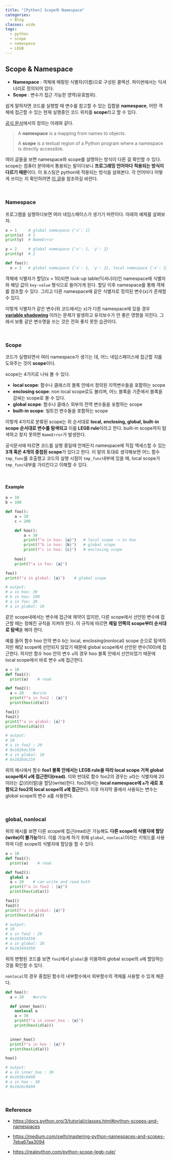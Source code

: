 ```yaml
---
title: "[Python] Scope와 Namespace"
categories:
  - Blog
classes: wide
tags:
  - python
  - scope
  - namespace
  - LEGB
---
```


## Scope & Namespace
* **Namespace** : 객체에 매핑된 식별자(이름)으로 구성된 콜렉션. 파이썬에서는 딕셔너리로 정의되어 있다.
* **Scope** : 변수가 접근 가능한 영역(유효범위).

쉽게 말하자면 코드를 실행할 때 변수를 참고할 수 있는 집합을 **namespace**, 어떤 객체에 접근할 수 있는 현재 실행중인 코드 위치를 **scope**라고 할 수 있다.

[공식 문서](https://docs.python.org/3/tutorial/classes.html)에서의 정의는 아래와 같다.
> A **namespace** is a mapping from names to objects.
>
> A **scope** is a textual region of a Python program where a namespace is directly accessible. 

여러 글들을 보면 namespace와 scope를 설명하는 방식이 다른 걸 확인할 수 있다. scope는 컴퓨터 분야에서 통용되는 말이다보니 **프로그래밍 언어마다 적용되는 방식이 다르기 때문**이다. 이 포스팅은 python에 적용되는 방식을 살펴본다. 각 언어마다 어떻게 쓰이는 지 확인하려면 [이 글](https://en.wikipedia.org/wiki/Scope_(computer_science)#Python)을 참조하길 바란다.

<br>

### Namespace

프로그램을 실행하다보면 여러 네임스페이스가 생기기 마련이다. 아래의 예제를 살펴보자.
```python
x = 1     # global namespace {'x': 1}
print(x)  # 1
print(y)  # NameError

y = 2     # global namespace {'x': 1, 'y': 2}
print(y)  # 2

def foo():
  x = 3   # global namespace {'x': 1, 'y': 2}, local namespace {'x': 3}
```
객체에 식별자가 할당(x = 10)되면 look-up table(딕셔너리)인 namespace에 식별자와 해당 값이 `key-value` 형식으로 들어가게 된다. 할당 이후 namespace를 통해 객체를 참조할 수 있다. 그리고 다른 namespace에 같은 식별자로 정의된 변수(x)가 존재할 수 있다.

이렇게 식별자가 같은 변수(위 코드에서는 x)가 다른 namespace에 있을 경우 **[variable shadowing](https://en.wikipedia.org/wiki/Variable_shadowing)** 이라는 문제가 발생하고 유지보수가 안 좋은 영향을 끼친다. 그래서 보통 같은 변수명을 쓰는 것은 전혀 좋지 못한 습관이다.

<br>

### Scope
코드가 실행되면서 여러 namespace가 생기는 데, 어느 네임스페이스에 접근할 지를 도와주는 것이 **scope**이다. 

scope는 4가지로 나눠 볼 수 있다.
* **local scope**: 함수나 클래스의 블록 안에서 정의된 지역변수들을 포함하는 scope
* **enclosing scope**: non local scope로도 불리며, 어느 블록을 기준에서 블록을 감싸는 scope로 볼 수 있다.
* **global scope**: 함수나 클래스 외부의 전역 변수들을 포함하는 scope
* **built-in scope**: 빌트인 변수들을 포함하는 scope

이렇게 4가지로 분류된 scope는 위 순서대로 **local, enclosing, global, built-in scope 순서대로 변수를 탐색되고** 이를 **LEGB rule**이라고 한다. built-in scope까지 탐색하고 찾지 못하면 `NameError`가 발생한다.

공식문서에 따르면 코드를 실행 중일때 언제든지 namespace에 직접 액세스할 수 있는 **3개 혹은 4개의 중첩된 scope**가 있다고 한다. 이 말의 토대로 생각해보면 어느 함수 `tmp_func`를 호출했고 코드의 실행 시점이 `tmp_func`내부에 있을 때, local scope가 `tmp_func`내부를 가리킨다고 이해할 수 있다.

<br>

#### Example
```python
a = 10
b = 100

def foo():
    a = 20
    c = 200

    def hoo():
        a = 30
        print(f"a in hoo: {a}")   # local scope -> in hoo
        print(f"b in hoo: {b}")   # global scope
        print(f"c in hoo: {c}")   # enclosing scope  
    
    hoo()
    print(f"a in foo: {a}")        

foo()
print(f"a in global: {a}")    # global scope

# output:
# a in hoo: 30
# b in hoo: 100
# a in foo: 20
# a in global: 10
```
같은 scope내에서는 변수에 접근에 제약이 없지만, 다른 scope에서 선언된 변수에 접근할 때는 정해진 규칙을 지켜야 한다. 이 규칙에 따르면 **제일 안쪽의 scope부터 순서대로 탐색**을 해야 한다. 

예를 들어 함수 hoo 안의 변수 b는 local, enclosing(nonlocal) scope 순으로 탐색하지만 해당 scope에 선언되지 않았기 때문에 global scope에서 선언된 변수(100)에 접근한다. 하지만 함수 hoo 안의 변수 `a`의 경우 hoo 블록 안에서 선언되었기 때문에 local scope에서 바로 변수 `a`에 접근한다.

```python
a = 10
def foo1():
  print(a)    # read

def foo2():
  a = 20    #write
  print(f"a in foo2 : {a}")
  print(hex(id(a)))

foo1()
foo2()
print(f"a in global: {a}")
print(hex(id(a)))

# output:
# 10
# a in foo2 : 20
# 0x102bdc350
# a in global: 10
# 0x102bdc210
```
위의 예시에서 함수 **foo1 블록 안에서는 LEGB rule을 따라 local scope 거쳐 global scope에서 `a`에 접근한다(read)**. 이와 반대로 함수 foo2의 경우는 `a`라는 식별자에 20이라는 값(리터럴)을 할당(write)한다. foo2에서는 **local namespace에 `a`가 새로 포함되고 foo2의 local scope의 `a`에 접근**한다. 이후 마지막 줄에서 사용되는 변수는 global scope의 변수 a를 사용한다.

<br>

### global, nonlocal
위의 예시를 보면 다른 scope에 접근(read)은 가능해도 **다른 scope의 식별자에 할당(write)이 불가능**하다. 이를 가능케 하기 위해 `global`, `nonlocal`이라는 키워드를 사용하여 다른 scope의 식별자에 할당을 할 수 있다.

```python
a = 10
def foo1():
  print(a)    # read

def foo2():
  global a
  a = 20    # can write and read both
  print(f"a in foo2 : {a}")
  print(hex(id(a)))

foo1()
foo2()
print(f"a in global: {a}")
print(hex(id(a)))

# output:
# 10
# a in foo2 : 20
# 0x103454350
# a in global: 20
# 0x103454350
```
위의 변형된 코드를 보면 `foo2`에서 `global`을 이용하여 global scope의 `a`에 할당하는 것을 확인할 수 있다.

`nonlocal`의 경우 중첩된 함수의 내부함수에서 외부함수의 객체를 사용할 수 있게 해준다.
```python
def hoo():
  a = 20    #write

  def inner_hoo():
    nonlocal a
    a = 30
    print(f"a in inner_hoo : {a}")
    print(hex(id(a)))
    

  inner_hoo()
  print(f"a in hoo : {a}")
  print(hex(id(a)))

hoo()

# output:
# a in inner_hoo : 30
# 0x1026c0490
# a in hoo : 30
# 0x1026c0490
```

<br>

### Reference
* https://docs.python.org/3/tutorial/classes.html#python-scopes-and-namespaces

* https://medium.com/swlh/mastering-python-namespaces-and-scopes-7eba67aa3094

* https://realpython.com/python-scope-legb-rule/
